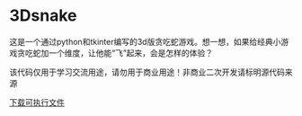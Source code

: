 # 3Dsnake
这是一个通过python和tkinter编写的3d版贪吃蛇游戏。想一想，如果给经典小游戏贪吃蛇加一个维度，让他能“飞”起来，会是怎样的体验？  

该代码仅用于学习交流用途，请勿用于商业用途！非商业二次开发请标明源代码来源

[下载可执行文件](https://github.com/OpenSoup/3Dsnake/releases/tag/games)
